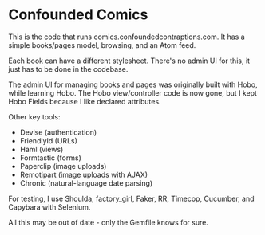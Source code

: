 Confounded Comics
=================

This is the code that runs comics.confoundedcontraptions.com. It has
a simple books/pages model, browsing, and an Atom feed.

Each book can have a different stylesheet. There's no admin UI for
this, it just has to be done in the codebase.

The admin UI for managing books and pages was originally built with
Hobo, while learning Hobo. The Hobo view/controller code is now gone,
but I kept Hobo Fields because I like declared attributes.

Other key tools:

  * Devise (authentication)
  * FriendlyId (URLs)
  * Haml (views)
  * Formtastic (forms)
  * Paperclip (image uploads)
  * Remotipart (image uploads with AJAX)
  * Chronic (natural-language date parsing)

For testing, I use Shoulda, factory_girl, Faker, RR, Timecop,
Cucumber, and Capybara with Selenium.

All this may be out of date - only the Gemfile knows for sure.
